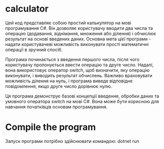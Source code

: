 ﻿# calculator
Цей код представляє собою простий калькулятор на мові програмування C#. Він дозволяє користувачу вводити два числа та операцію (додавання, віднімання, множення або ділення) і обчислює результат на основі введених даних. Основна мета цієї програми - надати користувачеві можливість виконувати прості математичні операції в зручний спосіб.

Програма починається з введення першого числа, після чого користувачу пропонується ввести операцію та друге число. Надалі, вона використовує оператор switch, щоб визначити, яку операцію виконувати, і виводить результат обчислень. Важливо враховувати можливість ділення на нуль, і програма виведе відповідне повідомлення, якщо друге число дорівнює нулю.

Ця програма демонструє базові концепції введення, обробки даних та умовного оператора switch на мові C#. Вона може бути корисною для навчання початківців основам програмування.
# Compile the program
Запуск програми потрібно здійснювати командою: dotnet run

